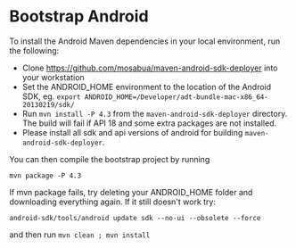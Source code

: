 Bootstrap Android
===

To install the Android Maven dependencies in your local environment, run the following:

* Clone https://github.com/mosabua/maven-android-sdk-deployer into your workstation
* Set the ANDROID_HOME environment to the location of the Android SDK, eg. `export ANDROID_HOME=/Developer/adt-bundle-mac-x86_64-20130219/sdk/`
* Run `mvn install -P 4.3` from the `maven-android-sdk-deployer` directory. The build will fail if API 18 and some extra packages are not installed.
* Please install all sdk and api versions of android for building `maven-android-sdk-deployer`.

You can then compile the bootstrap project by running

    mvn package -P 4.3

If mvn package fails, try deleting your ANDROID_HOME folder and downloading everything again. If it still doesn't work try:

    android-sdk/tools/android update sdk --no-ui --obsolete --force

and then run `mvn clean ; mvn install`
